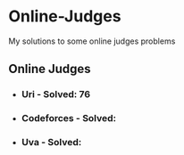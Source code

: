 # Online-Judges
My solutions to some online judges problems

## Online Judges

- ### Uri - Solved: 76
- ### Codeforces - Solved: 
- ### Uva - Solved: 
